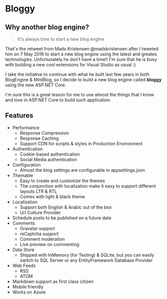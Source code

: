 # Bloggy

## Why another blog engine?

> It's always time to start a new blog engine

That's the retweet from Mads Kristensen @madskristensen after I tweeted him on 7 May 2016 to start a new blog engine using the latest and greates technologies. Unfortunately he don't have a time!! I'm sure that he is busy with building a new cool extensions for Visual Studio as usual :)

I take the initiative to continue with what he built last few years in both BlogEngine & MiniBlog, so I decide to build a new blog engine called **bloggy** using the new ASP.NET Core.

I'm sure this is a great lesson for me to use almost the things that I know and love in ASP.NET Core to build such application.

## Features

- Performance
  - Response Compression
  - Response Caching
  - Support CDN for scripts & styles in Production Environment
- Authentication
  - Cookie-based authentication
  - Social Media authentication
- Configuration
  - Almost the blog settings are configurable in appsettings.json
- Themable
  - Easy to create and customize the themes
  - The conjunction with localization make it easy to support different layouts LTR & RTL
  - Comes with light & black theme
- Localization
  - Support both English & Arabic out of the box
  - Url Culture Provider
- Schedule posts to be published on a future date
- Comments
  - Gravatar support
  - reCaptcha support
  - Comment moderation
  - Live preview on commenting
- Data Store
  - Shipped with InMemory (for Testing) & SQLite, but you can easily switch to SQL Server or any EntityFramework Database Provider
- Web Feeds
  - RSS
  - ATOM
- Markdown support as first class citizen
- Mobile friendly
- Works on Azure